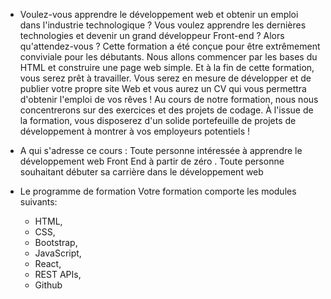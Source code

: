 - Voulez-vous apprendre le développement web et obtenir un emploi dans l'industrie technologique ? Vous voulez apprendre les dernières technologies et devenir un grand développeur Front-end ? Alors qu'attendez-vous ? Cette formation a été conçue pour être extrêmement conviviale pour les débutants. Nous allons commencer par les bases du HTML et construire une page web simple. Et à la fin de cette formation, vous serez prêt à travailler. Vous serez en mesure de développer et de publier votre propre site Web et vous aurez un CV qui vous permettra d'obtenir l'emploi de vos rêves ! Au cours de notre formation, nous nous concentrerons sur des exercices et des projets de codage. À l'issue de la formation, vous disposerez d'un solide portefeuille de projets de développement à montrer à vos employeurs potentiels !
- A qui s'adresse ce cours :
Toute personne intéressée à apprendre le développement web Front End à partir de zéro .
Toute personne souhaitant débuter sa carrière dans le développement web

- Le programme de formation
Votre formation comporte les modules suivants:

  - HTML,
  - CSS,
  - Bootstrap,
  - JavaScript,
  - React,
  - REST APIs,
  - Github
